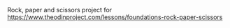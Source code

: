 Rock, paper and scissors project for https://www.theodinproject.com/lessons/foundations-rock-paper-scissors
